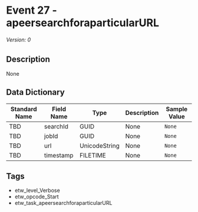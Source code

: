 # Event 27 - apeersearchforaparticularURL
###### Version: 0

## Description
None

## Data Dictionary
|Standard Name|Field Name|Type|Description|Sample Value|
|---|---|---|---|---|
|TBD|searchId|GUID|None|`None`|
|TBD|jobId|GUID|None|`None`|
|TBD|url|UnicodeString|None|`None`|
|TBD|timestamp|FILETIME|None|`None`|

## Tags
* etw_level_Verbose
* etw_opcode_Start
* etw_task_apeersearchforaparticularURL
